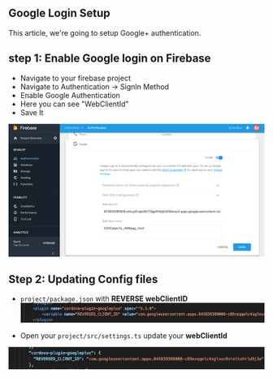 ## Google Login Setup

This article, we're going to setup Google+ authentication.

## step 1: Enable Google login on Firebase

- Navigate to your firebase project
- Navigate to Authentication -> SignIn Method
- Enable Google Authentication
- Here you can see "WebClientId"
- Save It

![updating config]( https://github.com/codesundar/firebase-chat-ionic/blob/master/img/gauth1.png "updating config")


## Step 2: Updating Config files


- `project/package.json` with **REVERSE webClientID**
![reverse client id]( https://github.com/codesundar/firebase-chat-ionic/blob/master/img/gauth3.png "reverse client id")


- Open your `project/src/settings.ts` update your **webClientId**

![gauth package]( https://github.com/codesundar/firebase-chat-ionic/blob/master/img/gauth-package.png "gauth package")


